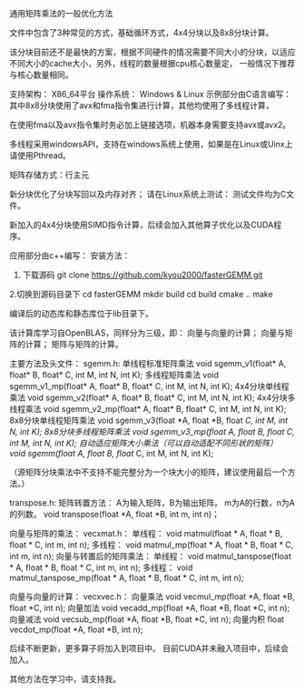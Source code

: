 通用矩阵乘法的一般优化方法

文件中包含了3种常见的方式，基础循环方式，4x4分块以及8x8分块计算。

该分块目前还不是最快的方案，根据不同硬件的情况需要不同大小的分块，以适应不同大小的cache大小，另外，线程的数量根据cpu核心数量定，
一般情况下推荐与核心数量相同。

支持架构： X86_64平台
操作系统： Windows & Linux
示例部分由C语言编写：
其中8x8分块使用了avx和fma指令集进行计算，其他均使用了多线程计算，

在使用fma以及avx指令集时务必加上链接选项，机器本身需要支持avx或avx2。

多线程采用windowsAPI，支持在windows系统上使用，如果是在Linux或Uinx上请使用Pthread。

矩阵存储方式：行主元

新分块优化了分块写回以及内存对齐；
请在Linux系统上测试：
测试文件均为C文件。

新加入的4x4分块使用SIMD指令计算，后续会加入其他算子优化以及CUDA程序。


应用部分由c++编写：
安装方法：
1. 下载源码
    git clone https://github.com/kyou2000/fasterGEMM.git

2.切换到源码目录下
    cd fasterGEMM
    mkdir build
    cd build
    cmake ..
    make

编译后的动态库和静态库位于lib目录下。

该计算库学习自OpenBLAS，同样分为三级，即：
向量与向量的计算；
向量与矩阵的计算；
矩阵与矩阵的计算。

主要方法及头文件：
sgemm.h:
单线程标准矩阵乘法
void sgemm_v1(float* A, float* B, float* C, int M, int N, int K);
多线程矩阵乘法
void sgemm_v1_mp(float* A, float* B, float* C, int M, int N, int K);
4x4分块单线程乘法
void sgemm_v2(float* A, float* B, float* C, int M, int N, int K);
4x4分块多线程乘法
void sgemm_v2_mp(float* A, float* B, float* C, int M, int N, int K);
8x8分块单线程矩阵乘法
void sgemm_v3(float *A, float *B, float *C, int M, int N, int K);
8x8分块多线程矩阵乘法
void sgemm_v3_mp(float *A, float *B, float *C, int M, int N, int K);
自动适应矩阵大小乘法*（可以自动适配不同形状的矩阵）
void sgemm(float* A, float* B, float* C, int M, int N, int K);

（源矩阵分块乘法中不支持不能完整分为一个块大小的矩阵，建议使用最后一个方法。）

transpose.h:
矩阵转置方法：
A为输入矩阵，B为输出矩阵。
m为A的行数，n为A的列数。
void transpose(float *A, float *B, int m, int n)；

向量与矩阵的乘法：
vecxmat.h：
单线程：
void matmul(float * A, float * B, float * C, int m, int n);
多线程：
void matmul_mp(float * A, float * B, float * C, int m, int n);
向量与转置后的矩阵乘法：
单线程：
void matmul_tanspose(float * A, float * B, float * C, int m, int n);
多线程：
void matmul_tanspose_mp(float * A, float * B, float * C, int m, int n);

向量与向量的计算：
vecxvec.h：
向量乘法
void vecmul_mp(float *A, float *B, float *C, int n);
向量加法
void vecadd_mp(float *A, float *B, float *C, int n);
向量减法
void vecsub_mp(float *A, float *B, float *C, int n);
向量内积
float vecdot_mp(float *A, float *B, int n);


后续不断更新，更多算子将加入到项目中。
目前CUDA并未融入项目中，后续会加入。


其他方法在学习中，请支持我。
